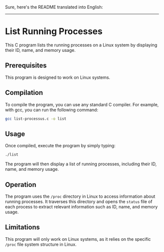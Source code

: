 Sure, here's the README translated into English:

---

# List Running Processes

This C program lists the running processes on a Linux system by displaying their ID, name, and memory usage.

## Prerequisites

This program is designed to work on Linux systems.

## Compilation

To compile the program, you can use any standard C compiler. For example, with gcc, you can run the following command:

```bash
gcc list-processus.c -o list
```

## Usage

Once compiled, execute the program by simply typing:

```bash
./list
```

The program will then display a list of running processes, including their ID, name, and memory usage.

## Operation

The program uses the `/proc` directory in Linux to access information about running processes. It traverses this directory and opens the `status` file of each process to extract relevant information such as ID, name, and memory usage.

## Limitations

This program will only work on Linux systems, as it relies on the specific `/proc` file system structure in Linux.



